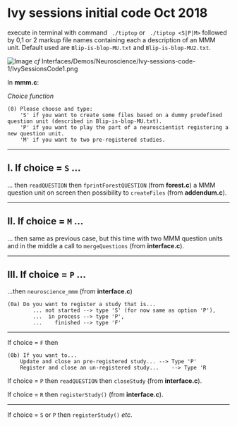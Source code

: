 # Ivy sessions initial code Oct 2018

execute in terminal with command ` ./tiptop`  or ` ./tiptop <S|P|M>` followed by 0,1 or 2 markup file names containing each a description of an MMM unit. Default used are `Blip-is-blop-MU.txt` and `Blip-is-blop-MU2.txt`.


![Image](/IvySessionsCode1.png) _cf_ Interfaces/Demos/Neuroscience/Ivy-sessions-code-1/IvySessionsCode1.png


In **mmm.c**:

*Choice function*

```
(0) Please choose and type:
    'S' if you want to create some files based on a dummy predefined question unit (described in Blip-is-blop-MU.txt).
    'P' if you want to play the part of a neuroscientist registering a new question unit.
    'M' if you want to two pre-registered studies.
```

---

## I. If choice = `S` ...
... then `readQUESTION` then `fprintForestQUESTION` (from **forest.c**) a MMM question unit on screen then possibility to `createFiles` (from **addendum.c**).

----

## II. If choice = `M` ...
... then same as previous case, but this time with two MMM question units and in the middle a call to `mergeQuestions` (from **interface.c**).

----

## III. If choice = `P` ...
...then `neuroscience_mmm` (from **interface.c**)

```
(0a) Do you want to register a study that is...
	    ... not started --> type 'S' (for now same as option 'P'),
	    ...  in process --> type 'P',
	    ...    finished --> type 'F'
```
---

If choice = `F` then 
```
(0b) If you want to...
	Update and close an pre-registered study...	--> Type 'P'
	Register and close an un-registered study...	--> Type 'R
```

If choice = `P` then `readQUESTION` then `closeStudy` (from **interface.c**).

If choice = `R` then `registerStudy()` (from **interface.c**).

---

If choice = `S` or `P` then `registerStudy()` _etc_.

